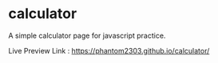 # calculator
A simple calculator page for javascript practice.

Live Preview Link : https://phantom2303.github.io/calculator/
